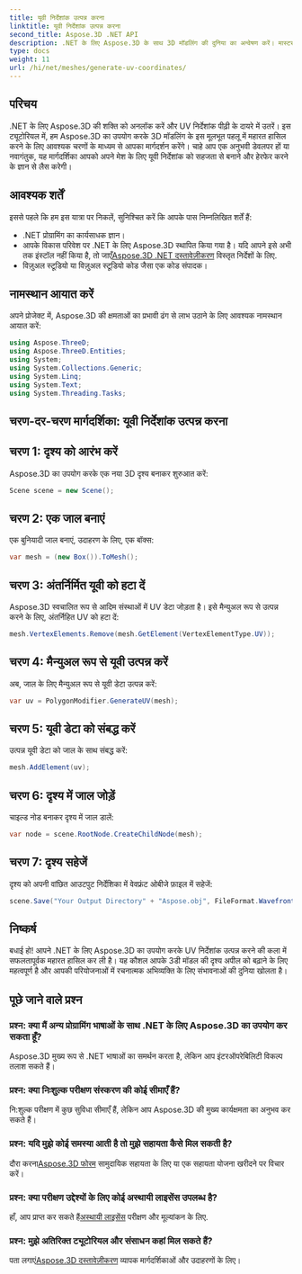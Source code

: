 ```yaml
---
title: यूवी निर्देशांक उत्पन्न करना
linktitle: यूवी निर्देशांक उत्पन्न करना
second_title: Aspose.3D .NET API
description: .NET के लिए Aspose.3D के साथ 3D मॉडलिंग की दुनिया का अन्वेषण करें। मास्टर यूवी सहजता से पीढ़ी का समन्वय करता है। अब अपनी परियोजनाओं को उन्नत करें!
type: docs
weight: 11
url: /hi/net/meshes/generate-uv-coordinates/
---
```

## परिचय
.NET के लिए Aspose.3D की शक्ति को अनलॉक करें और UV निर्देशांक पीढ़ी के दायरे में उतरें। इस ट्यूटोरियल में, हम Aspose.3D का उपयोग करके 3D मॉडलिंग के इस मूलभूत पहलू में महारत हासिल करने के लिए आवश्यक चरणों के माध्यम से आपका मार्गदर्शन करेंगे। चाहे आप एक अनुभवी डेवलपर हों या नवागंतुक, यह मार्गदर्शिका आपको अपने मेश के लिए यूवी निर्देशांक को सहजता से बनाने और हेरफेर करने के ज्ञान से लैस करेगी।
## आवश्यक शर्तें
इससे पहले कि हम इस यात्रा पर निकलें, सुनिश्चित करें कि आपके पास निम्नलिखित शर्तें हैं:
- .NET प्रोग्रामिंग का कार्यसाधक ज्ञान।
-  आपके विकास परिवेश पर .NET के लिए Aspose.3D स्थापित किया गया है। यदि आपने इसे अभी तक इंस्टॉल नहीं किया है, तो जाएँ[Aspose.3D .NET दस्तावेज़ीकरण](https://reference.aspose.com/3d/net/) विस्तृत निर्देशों के लिए.
- विज़ुअल स्टूडियो या विज़ुअल स्टूडियो कोड जैसा एक कोड संपादक।
## नामस्थान आयात करें
अपने प्रोजेक्ट में, Aspose.3D की क्षमताओं का प्रभावी ढंग से लाभ उठाने के लिए आवश्यक नामस्थान आयात करें:
```csharp
using Aspose.ThreeD;
using Aspose.ThreeD.Entities;
using System;
using System.Collections.Generic;
using System.Linq;
using System.Text;
using System.Threading.Tasks;
```
## चरण-दर-चरण मार्गदर्शिका: यूवी निर्देशांक उत्पन्न करना
## चरण 1: दृश्य को आरंभ करें
Aspose.3D का उपयोग करके एक नया 3D दृश्य बनाकर शुरुआत करें:
```csharp
Scene scene = new Scene();
```
## चरण 2: एक जाल बनाएं
एक बुनियादी जाल बनाएं, उदाहरण के लिए, एक बॉक्स:
```csharp
var mesh = (new Box()).ToMesh();
```
## चरण 3: अंतर्निर्मित यूवी को हटा दें
Aspose.3D स्वचालित रूप से आदिम संस्थाओं में UV डेटा जोड़ता है। इसे मैन्युअल रूप से उत्पन्न करने के लिए, अंतर्निहित UV को हटा दें:
```csharp
mesh.VertexElements.Remove(mesh.GetElement(VertexElementType.UV));
```
## चरण 4: मैन्युअल रूप से यूवी उत्पन्न करें
अब, जाल के लिए मैन्युअल रूप से यूवी डेटा उत्पन्न करें:
```csharp
var uv = PolygonModifier.GenerateUV(mesh);
```
## चरण 5: यूवी डेटा को संबद्ध करें
उत्पन्न यूवी डेटा को जाल के साथ संबद्ध करें:
```csharp
mesh.AddElement(uv);
```
## चरण 6: दृश्य में जाल जोड़ें
चाइल्ड नोड बनाकर दृश्य में जाल डालें:
```csharp
var node = scene.RootNode.CreateChildNode(mesh);
```
## चरण 7: दृश्य सहेजें
दृश्य को अपनी वांछित आउटपुट निर्देशिका में वेवफ्रंट ओबीजे फ़ाइल में सहेजें:
```csharp
scene.Save("Your Output Directory" + "Aspose.obj", FileFormat.WavefrontOBJ);
```
## निष्कर्ष
बधाई हो! आपने .NET के लिए Aspose.3D का उपयोग करके UV निर्देशांक उत्पन्न करने की कला में सफलतापूर्वक महारत हासिल कर ली है। यह कौशल आपके 3डी मॉडल की दृश्य अपील को बढ़ाने के लिए महत्वपूर्ण है और आपकी परियोजनाओं में रचनात्मक अभिव्यक्ति के लिए संभावनाओं की दुनिया खोलता है।
## पूछे जाने वाले प्रश्न
### प्रश्न: क्या मैं अन्य प्रोग्रामिंग भाषाओं के साथ .NET के लिए Aspose.3D का उपयोग कर सकता हूँ?
Aspose.3D मुख्य रूप से .NET भाषाओं का समर्थन करता है, लेकिन आप इंटरऑपरेबिलिटी विकल्प तलाश सकते हैं।
### प्रश्न: क्या निःशुल्क परीक्षण संस्करण की कोई सीमाएँ हैं?
नि:शुल्क परीक्षण में कुछ सुविधा सीमाएँ हैं, लेकिन आप Aspose.3D की मुख्य कार्यक्षमता का अनुभव कर सकते हैं।
### प्रश्न: यदि मुझे कोई समस्या आती है तो मुझे सहायता कैसे मिल सकती है?
 दौरा करना[Aspose.3D फोरम](https://forum.aspose.com/c/3d/18) सामुदायिक सहायता के लिए या एक सहायता योजना खरीदने पर विचार करें।
### प्रश्न: क्या परीक्षण उद्देश्यों के लिए कोई अस्थायी लाइसेंस उपलब्ध है?
 हाँ, आप प्राप्त कर सकते हैं[अस्थायी लाइसेंस](https://purchase.aspose.com/temporary-license/) परीक्षण और मूल्यांकन के लिए.
### प्रश्न: मुझे अतिरिक्त ट्यूटोरियल और संसाधन कहां मिल सकते हैं?
 पता लगाएं[Aspose.3D दस्तावेज़ीकरण](https://reference.aspose.com/3d/net/) व्यापक मार्गदर्शिकाओं और उदाहरणों के लिए।